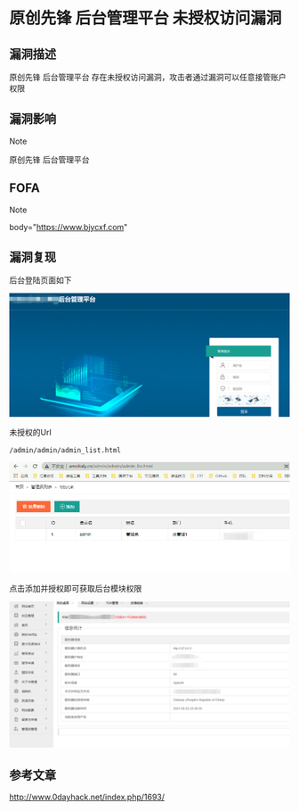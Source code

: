 # 原创先锋 后台管理平台 未授权访问漏洞

## 漏洞描述

原创先锋 后台管理平台 存在未授权访问漏洞，攻击者通过漏洞可以任意接管账户权限

## 漏洞影响

> [!NOTE]
>
> 原创先锋 后台管理平台

## FOFA

> [!NOTE]
>
> body="https://www.bjycxf.com"

## 漏洞复现

后台登陆页面如下

![](image/ycxf-1.png)

未授权的Url

```
/admin/admin/admin_list.html
```

![](image/ycxf-2.png)

点击添加并授权即可获取后台模块权限

![](image/ycxf-3.png)

## 参考文章

http://www.0dayhack.net/index.php/1693/